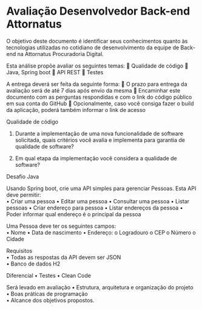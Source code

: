 # Avaliação Desenvolvedor Back-end Attornatus
O objetivo deste documento é identificar seus conhecimentos quanto às tecnologias utilizadas no cotidiano de desenvolvimento da equipe de Back-end na Attornatus Procuradoria Digital.

Esta análise propõe avaliar os seguintes temas: 
	Qualidade de código
	Java, Spring boot
	API REST
	Testes

A entrega deverá ser feita da seguinte forma:
	O prazo para entrega da avaliação será de até 7 dias após envio da mesma
	Encaminhar este documento com as perguntas respondidas e com o link do código público em sua conta do GitHub
	Opcionalmente, caso você consiga fazer o build da aplicação, poderá também informar o link de acesso


Qualidade de código

1.	Durante a implementação de uma nova funcionalidade de software solicitada, quais critérios você avalia e implementa para garantia de qualidade de software?


2.	Em qual etapa da implementação você considera a qualidade de software?


Desafio Java

Usando Spring boot, crie uma API simples para gerenciar Pessoas. Esta API deve permitir:  
•	Criar uma pessoa
•	Editar uma pessoa
•	Consultar uma pessoa
•	Listar pessoas
•	Criar endereço para pessoa
•	Listar endereços da pessoa
•	Poder informar qual endereço é o principal da pessoa  

Uma Pessoa deve ter os seguintes campos:  
•	Nome
•	Data de nascimento
•	Endereço:
o	Logradouro
o	CEP
o	Número
o	Cidade

Requisitos  
•	Todas as respostas da API devem ser JSON  
•	Banco de dados H2

Diferencial
•	Testes
•	Clean Code
 
Será levado em avaliação 
•	Estrutura, arquitetura e organização do projeto  
•	Boas práticas de programação  
•	Alcance dos objetivos propostos.
